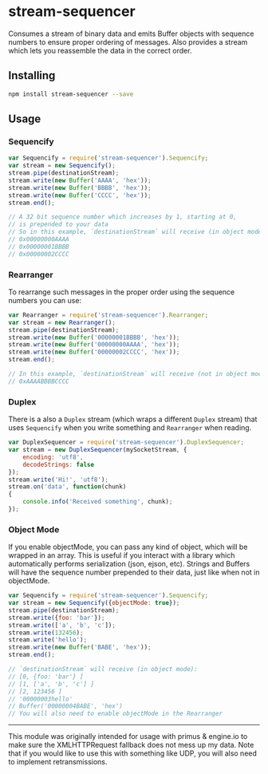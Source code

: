 stream-sequencer
================
Consumes a stream of binary data and emits Buffer objects with sequence numbers
to ensure proper ordering of messages. Also provides a stream which lets you reassemble
the data in the correct order.

Installing
----------
```bash
npm install stream-sequencer --save
```

Usage
-----
### Sequencify
```javascript
var Sequencify = require('stream-sequencer').Sequencify;
var stream = new Sequencify();
stream.pipe(destinationStream);
stream.write(new Buffer('AAAA', 'hex'));
stream.write(new Buffer('BBBB', 'hex'));
stream.write(new Buffer('CCCC', 'hex'));
stream.end();

// A 32 bit sequence number which increases by 1, starting at 0,
// is prepended to your data
// So in this example, `destinationStream` will receive (in object mode):
// 0x00000000AAAA
// 0x00000001BBBB
// 0x00000002CCCC
```

### Rearranger
To rearrange such messages in the proper order using the sequence numbers you can use:
```javascript
var Rearranger = require('stream-sequencer').Rearranger;
var stream = new Rearranger();
stream.pipe(destinationStream);
stream.write(new Buffer('00000001BBBB', 'hex'));
stream.write(new Buffer('00000000AAAA', 'hex'));
stream.write(new Buffer('00000002CCCC', 'hex'));
stream.end();

// In this example, `destinationStream` will receive (not in object mode):
// 0xAAAABBBBCCCC
```

### Duplex
There is a also a `Duplex` stream (which wraps a different `Duplex` stream) that uses `Sequencify` when you write something and `Rearranger` when reading.
```javascript
var DuplexSequencer = require('stream-sequencer').DuplexSequencer;
var stream = new DuplexSequencer(mySocketStream, {
    encoding: 'utf8',
    decodeStrings: false
});
stream.write('Hi!', 'utf8');
stream.on('data', function(chunk)
{
    console.info('Received something', chunk);
});
```

### Object Mode
If you enable objectMode, you can pass any kind of object, which will be wrapped in an array. This is useful if you interact with a library which automatically performs serialization (json, ejson, etc).
Strings and Buffers will have the sequence number prepended to their data, just like when not in objectMode.

```javascript
var Sequencify = require('stream-sequencer').Sequencify;
var stream = new Sequencify({objectMode: true});
stream.pipe(destinationStream);
stream.write({foo: 'bar'});
stream.write(['a', 'b', 'c']);
stream.write(132456);
stream.write('hello');
stream.write(new Buffer('BABE', 'hex'));
stream.end();

// `destinationStream` will receive (in object mode):
// [0, {foo: 'bar'} ]
// [1, ['a', 'b', 'c'] ]
// [2, 123456 ]
// '00000003hello'
// Buffer('00000004BABE', 'hex')
// You will also need to enable objectMode in the Rearranger
```

---------------------------------------

This module was originally intended for usage with primus & engine.io to make sure the XMLHTTPRequest fallback does not mess up my data.
Note that if you would like to use this with something like UDP, you will also need to implement retransmissions.